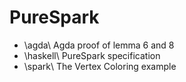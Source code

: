 # PureSpark
- \agda\		Agda proof of lemma 6 and 8
- \haskell\	PureSpark specification		
- \spark\         The Vertex Coloring example
